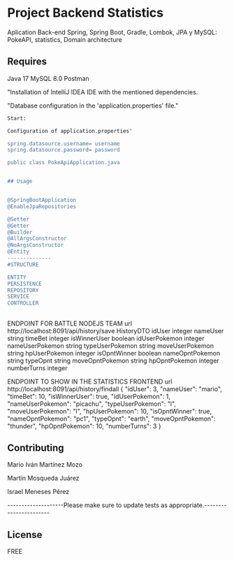 # Project Backend Statistics

Aplication Back-end Spring, Spring Boot, Gradle, Lombok, JPA y MySQL:  PokeAPI, statistics, Domain architecture

## Requires

Java 17
MySQL 8.0
Postman

"Installation of IntelliJ IDEA IDE with the mentioned dependencies.

"Database configuration in the 'application.properties' file."


```bash
Start:

Configuration of application.properties"

spring.datasource.username= username
spring.datasource.password= password

public class PokeApiApplication.java


## Usage


@SpringBootApplication
@EnableJpaRepositories

@Setter
@Getter
@Builder
@AllArgsConstructor
@NoArgsConstructor
@Entity
--------------
#STRUCTURE

ENTITY
PERSISTENCE
REPOSITORY
SERVICE
CONTROLLER

```
##
ENDPOINT FOR BATTLE NODEJS TEAM
url http://localhost:8091/api/history/save
HistoryDTO
idUser	integer
nameUser	string
timeBet	integer
isWinnerUser	boolean
idUserPokemon	integer
nameUserPokemon	string
typeUserPokemon	string
moveUserPokemon	string
hpUserPokemon	integer
isOpntWinner	boolean
nameOpntPokemon	string
typeOpnt	string
moveOpntPokemon	string
hpOpntPokemon	integer
numberTurns	integer

ENDPOINT TO SHOW IN THE STATISTICS FRONTEND
 url http://localhost:8091/api/history/findall
{
"idUser": 3,
  "nameUser": "mario",
  "timeBet": 10,
  "isWinnerUser": true,
  "idUserPokemon": 1,
  "nameUserPokemon": "picachu",
  "typeUserPokemon": "l",
  "moveUserPokemon": "l",
  "hpUserPokemon": 10,
  "isOpntWinner": true,
  "nameOpntPokemon": "pc1",
  "typeOpnt": "earth",
  "moveOpntPokemon": "thunder",
  "hpOpntPokemon": 10,
  "numberTurns": 3
}

## Contributing


Mario Iván Martínez Mozo

Martín Mosqueda Juárez

Israel Meneses Pérez


--------------------Please make sure to update tests as appropriate.-----------------------

## License

FREE
